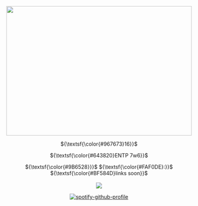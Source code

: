 <div align="center">
  <img width="500" height="350" src="https://64.media.tumblr.com/34a603fadbd01228a1abe880f702f89e/2d79bddf0a1c7792-3a/s540x810/1f53fd30b3cb80dab9f5a67fc7cd056eb695f29f.pnj">
</p>

${\textsf{\color{#967673}16}}$

${\textsf{\color{#643820}ENTP 7w6}}$

${\textsf{\color{#9B6528}}}$</a> ${\textsf{\color{#FAF0DE}∶}}$ ${\textsf{\color{#BF584D}links soon}}$
</a>
<br></br><img src="https://komarev.com/ghpvc/?username=foxiln&label=&color=9B6528&base=1168306&style=for-the-badge">

[![spotify-github-profile](https://spotify-github-profile.kittinanx.com/api/view?uid=18c91d6d8n0hj00cjrhw02gth&cover_image=true&theme=natemoo-re&show_offline=true&background_color=121212&interchange=true&bar_color=989f37&bar_color_cover=true)](https://github.com/kittinan/spotify-github-profile)
